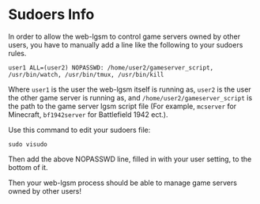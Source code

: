 # Sudoers Info

In order to allow the web-lgsm to control game servers owned by other users,
you have to manually add a line like the following to your sudoers rules.

```
user1 ALL=(user2) NOPASSWD: /home/user2/gameserver_script, /usr/bin/watch, /usr/bin/tmux, /usr/bin/kill
```

Where `user1` is the user the web-lgsm itself is running as, `user2` is the
user the other game server is running as, and `/home/user2/gameserver_script`
is the path to the game server lgsm script file (For example, `mcserver` for
Minecraft, `bf1942server` for Battlefield 1942 ect.).

Use this command to edit your sudoers file:

```
sudo visudo
```

Then add the above NOPASSWD line, filled in with your user setting, to the
bottom of it.

Then your web-lgsm process should be able to manage game servers owned by other
users!

